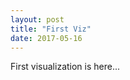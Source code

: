 ```yaml
---
layout: post
title: "First Viz"
date: 2017-05-16
---
```


First visualization is here...

<style>

	#example div {
	  font: 10px sans-serif;
	  background-color: steelblue;
	  text-align: right;
	  padding: 3px;
	  margin: 1px;
	  color: white;
	}

</style>

<script src="https://d3js.org/d3.v3.min.js" charset="utf-8">
	
</script>

<div id="example"></div>

<script src="https://ajander.github.io/js/first-viz-code.js">
</script>

<!-- <script>
// define input data
var data = [4, 8, 15, 16, 23, 42];

// Part I: Using just regular html elements

var x = d3.scale.linear()
	.domain([0, d3.max(data)])
	.range([0, 420]);

d3.select('#example')
  .selectAll('div')
    .data(data)
  .enter().append('div')
  	.style('width', function(d) { return x(d) + 'px'; })
  	.text(function(d) { return d; });
</script>
 -->
